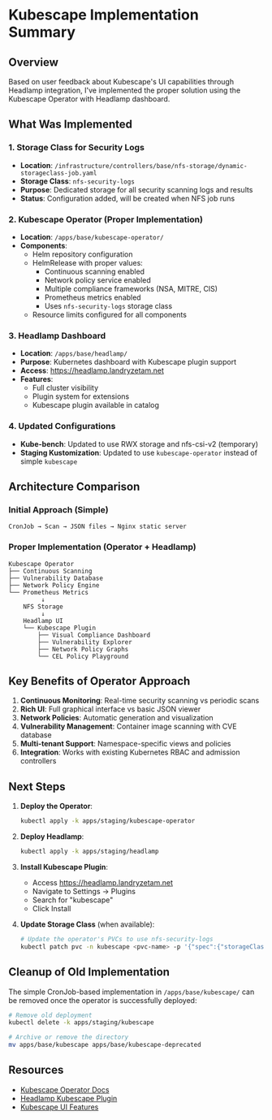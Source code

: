 # Kubescape Implementation Summary

## Overview
Based on user feedback about Kubescape's UI capabilities through Headlamp integration, I've implemented the proper solution using the Kubescape Operator with Headlamp dashboard.

## What Was Implemented

### 1. Storage Class for Security Logs
- **Location**: `/infrastructure/controllers/base/nfs-storage/dynamic-storageclass-job.yaml`
- **Storage Class**: `nfs-security-logs`
- **Purpose**: Dedicated storage for all security scanning logs and results
- **Status**: Configuration added, will be created when NFS job runs

### 2. Kubescape Operator (Proper Implementation)
- **Location**: `/apps/base/kubescape-operator/`
- **Components**:
  - Helm repository configuration
  - HelmRelease with proper values:
    - Continuous scanning enabled
    - Network policy service enabled
    - Multiple compliance frameworks (NSA, MITRE, CIS)
    - Prometheus metrics enabled
    - Uses `nfs-security-logs` storage class
  - Resource limits configured for all components

### 3. Headlamp Dashboard
- **Location**: `/apps/base/headlamp/`
- **Purpose**: Kubernetes dashboard with Kubescape plugin support
- **Access**: https://headlamp.landryzetam.net
- **Features**:
  - Full cluster visibility
  - Plugin system for extensions
  - Kubescape plugin available in catalog

### 4. Updated Configurations
- **Kube-bench**: Updated to use RWX storage and nfs-csi-v2 (temporary)
- **Staging Kustomization**: Updated to use `kubescape-operator` instead of simple `kubescape`

## Architecture Comparison

### Initial Approach (Simple)
```
CronJob → Scan → JSON files → Nginx static server
```

### Proper Implementation (Operator + Headlamp)
```
Kubescape Operator
├── Continuous Scanning
├── Vulnerability Database
├── Network Policy Engine
└── Prometheus Metrics
         ↓
    NFS Storage
         ↓
    Headlamp UI
    └── Kubescape Plugin
        ├── Visual Compliance Dashboard
        ├── Vulnerability Explorer
        ├── Network Policy Graphs
        └── CEL Policy Playground
```

## Key Benefits of Operator Approach

1. **Continuous Monitoring**: Real-time security scanning vs periodic scans
2. **Rich UI**: Full graphical interface vs basic JSON viewer
3. **Network Policies**: Automatic generation and visualization
4. **Vulnerability Management**: Container image scanning with CVE database
5. **Multi-tenant Support**: Namespace-specific views and policies
6. **Integration**: Works with existing Kubernetes RBAC and admission controllers

## Next Steps

1. **Deploy the Operator**:
   ```bash
   kubectl apply -k apps/staging/kubescape-operator
   ```

2. **Deploy Headlamp**:
   ```bash
   kubectl apply -k apps/staging/headlamp
   ```

3. **Install Kubescape Plugin**:
   - Access https://headlamp.landryzetam.net
   - Navigate to Settings → Plugins
   - Search for "kubescape"
   - Click Install

4. **Update Storage Class** (when available):
   ```bash
   # Update the operator's PVCs to use nfs-security-logs
   kubectl patch pvc -n kubescape <pvc-name> -p '{"spec":{"storageClassName":"nfs-security-logs"}}'
   ```

## Cleanup of Old Implementation

The simple CronJob-based implementation in `/apps/base/kubescape/` can be removed once the operator is successfully deployed:

```bash
# Remove old deployment
kubectl delete -k apps/staging/kubescape

# Archive or remove the directory
mv apps/base/kubescape apps/base/kubescape-deprecated
```

## Resources
- [Kubescape Operator Docs](https://hub.armosec.io/docs/operator-overview)
- [Headlamp Kubescape Plugin](https://github.com/kubescape/headlamp-plugin)
- [Kubescape UI Features](https://www.armosec.io/blog/kubescape-ui-now-available-in-headlamp/)
